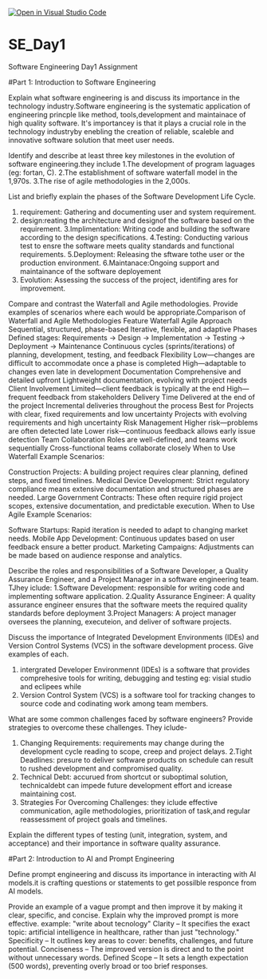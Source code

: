 [![Open in Visual Studio Code](https://classroom.github.com/assets/open-in-vscode-2e0aaae1b6195c2367325f4f02e2d04e9abb55f0b24a779b69b11b9e10269abc.svg)](https://classroom.github.com/online_ide?assignment_repo_id=18386386&assignment_repo_type=AssignmentRepo)
# SE_Day1
Software Engineering Day1 Assignment

#Part 1: Introduction to Software Engineering

Explain what software engineering is and discuss its importance in the technology industry.Software engineering is the systematic application of engineering princple like method, tools,development and maintainace of high quality software. It's importancey is that it plays a crucial role in the technology industryby enebling the creation of reliable, scaleble and innovative software solution that meet user needs.


Identify and describe at least three key milestones in the evolution of software engineering.they include
1.The development of program laguages (eg: fortan, C).
2.The establishment of software waterfall model in the 
  1,970s.
3.The rise of agile methodologies in the 2,000s.


List and briefly explain the phases of the Software Development Life Cycle.

1. requirement: Gathering and documenting user and system requirement.
2. design:reating the architecture and designof the software based on the requirement.
3.Implimentation: Writing code and building the software according to the design specifications.
4.Testing: Conducting various test to ensre the software meets quality standards and functional requirements.
5.Deployment: Releasing the sftware tothe user or the production environment.
6.Maintanace:Ongoing support and maintainance of the software deployement
7. Evolution: Assessing the success of the project, identifing ares for improvement.
   

    


Compare and contrast the Waterfall and Agile methodologies. Provide examples of scenarios where each would be appropriate.Comparison of Waterfall and Agile Methodologies
Feature	Waterfall	Agile
Approach	Sequential, structured, phase-based	Iterative, flexible, and adaptive
Phases	Defined stages: Requirements → Design → Implementation → Testing → Deployment → Maintenance	Continuous cycles (sprints/iterations) of planning, development, testing, and feedback
Flexibility	Low—changes are difficult to accommodate once a phase is completed	High—adaptable to changes even late in development
Documentation	Comprehensive and detailed upfront	Lightweight documentation, evolving with project needs
Client Involvement	Limited—client feedback is typically at the end	High—frequent feedback from stakeholders
Delivery Time	Delivered at the end of the project	Incremental deliveries throughout the process
Best for	Projects with clear, fixed requirements and low uncertainty	Projects with evolving requirements and high uncertainty
Risk Management	Higher risk—problems are often detected late	Lower risk—continuous feedback allows early issue detection
Team Collaboration	Roles are well-defined, and teams work sequentially	Cross-functional teams collaborate closely
When to Use Waterfall
Example Scenarios:

Construction Projects: A building project requires clear planning, defined steps, and fixed timelines.
Medical Device Development: Strict regulatory compliance means extensive documentation and structured phases are needed.
Large Government Contracts: These often require rigid project scopes, extensive documentation, and predictable execution.
When to Use Agile
Example Scenarios:

Software Startups: Rapid iteration is needed to adapt to changing market needs.
Mobile App Development: Continuous updates based on user feedback ensure a better product.
Marketing Campaigns: Adjustments can be made based on audience response and analytics.


Describe the roles and responsibilities of a Software Developer, a Quality Assurance Engineer, and a Project Manager in a software engineering team. TJhey iclude:
1.Software Development: responsible for writing code and implementing software application.
2.Quality Assurance Engineer: A quality assurance engineer ensures that the software meets the required quality standards before deployment
3.Project Managers: A project manager oversees the planning, executeion, and deliver of software projects.


Discuss the importance of Integrated Development Environments (IDEs) and Version Control Systems (VCS) in the software development process. Give examples of each.
1. intergrated Developer Environmennt (IDEs) is a software that provides comprehesive tools for writing, debugging and testing eg: visial studio and eclipees while
2. Version Control System (VCS) is a software tool for tracking changes to source code and codinating work among team members.

What are some common challenges faced by software engineers? Provide strategies to overcome these challenges. They iclude-
1. Changing Requirements: requirements may  change during the development cycle reading to scope, creep and project delays.
2.Tight Deadlines: presure to deliver software products on schedule can result to rushed development and compromised quality.
3. Technical Debt: accurued from shortcut or suboptimal solution, technicaldebt can impede future development effort and icrease maintaining cost.
4. Strategies For Overcoming  Challenges: they iclude effective communication, agile methodologies, prioritization of task,and regular reassessment of project goals and timelines. 

Explain the different types of testing (unit, integration, system, and acceptance) and their importance in software quality assurance.


#Part 2: Introduction to AI and Prompt Engineering


Define prompt engineering and discuss its importance in interacting with AI models.it is crafting questions or statements to get possilble responce from AI models.



Provide an example of a vague prompt and then improve it by making it clear, specific, and concise. Explain why the improved prompt is more effective. 
example: "write about tecnology"
Clarity – It specifies the exact topic: artificial intelligence in healthcare, rather than just "technology."
Specificity – It outlines key areas to cover: benefits, challenges, and future potential.
Conciseness – The improved version is direct and to the point without unnecessary words.
Defined Scope – It sets a length expectation (500 words), preventing overly broad or too brief responses.



